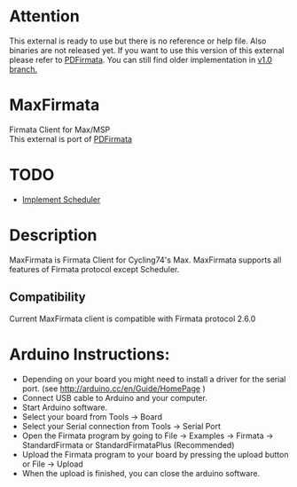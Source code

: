 # Attention
This external is ready to use but there is no reference or help file. Also binaries are not released yet. If you want to use this version of this external please refer to [PDFirmata](https://github.com/NullMember/PDFirmata). You can still find older implementation in [v1.0 branch.](https://github.com/NullMember/MaxFirmata/tree/v1.0)

# MaxFirmata
Firmata Client for Max/MSP  
This external is port of [PDFirmata](https://github.com/NullMember/PDFirmata)

# TODO

- [Implement Scheduler](https://github.com/firmata/protocol/blob/master/scheduler.md)

# Description

MaxFirmata is Firmata Client for Cycling74's Max. MaxFirmata supports all features of Firmata protocol except Scheduler.

## Compatibility

Current MaxFirmata client is compatible with Firmata protocol 2.6.0

# Arduino Instructions:

* Depending on your board you might need to install a driver for the serial port. (see http://arduino.cc/en/Guide/HomePage )
* Connect USB cable to Arduino and your computer.
* Start Arduino software.
* Select your board from Tools -> Board
* Select your Serial connection from Tools -> Serial Port
* Open the Firmata program by going to File -> Examples -> Firmata -> StandardFirmata or StandardFirmataPlus (Recommended)
* Upload the Firmata program to your board by pressing the upload button or File -> Upload
* When the upload is finished, you can close the arduino software.

